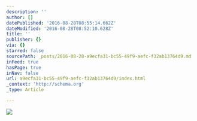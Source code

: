 ```yaml
---
description: ''
author: []
datePublished: '2016-08-28T08:55:14.662Z'
dateModified: '2016-08-28T08:52:10.628Z'
title: ''
publisher: {}
via: {}
starred: false
sourcePath: _posts/2016-08-28-a9ecfa31-bc55-49f9-aefc-f32ab13764d9.md
inFeed: true
hasPage: true
inNav: false
url: a9ecfa31-bc55-49f9-aefc-f32ab13764d9/index.html
_context: 'http://schema.org'
_type: Article

---
```

![](https://the-grid-user-content.s3-us-west-2.amazonaws.com/528d1fa6-d9b4-42f5-8257-7a6ab10cc0ab.jpg)